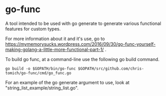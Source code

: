 # go-func
A tool intended to be used with go generate to generate various functional features for custom types.

For more information about it and it's use, go to https://mymemorysucks.wordpress.com/2016/09/30/go-func-yourself-making-golang-a-little-more-functional-part-1/ .

To build go func, at a command-line use the following go build command.

```
go build -o $GOPATH/bin/go-func $GOPATH/src/github.com/chris-tomich/go-func/cmd/go_func.go
```

For an example of the go generate argument to use, look at "string_list_example/string_list.go".